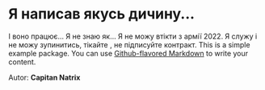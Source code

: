 # Я написав якусь дичину... 
І воно працює... Я не знаю як... Я не можу втікти з армії 2022. Я служу і не можу зупинитись, тікайте , не підписуйте контракт.
This is a simple example package. You can use
[Github-flavored Markdown](https://guides.github.com/features/mastering-markdown/)
to write your content.


Autor: <b>Capitan Natrix</b>